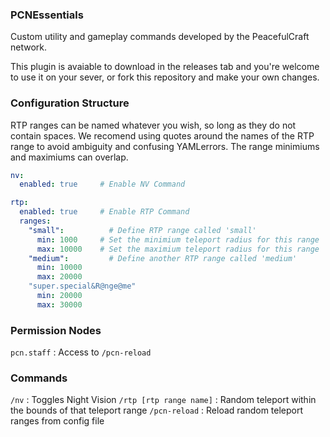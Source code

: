 ### PCNEssentials
Custom utility and gameplay commands developed by the PeacefulCraft network.

This plugin is avaiable to download in the releases tab and you're welcome to use it on your sever, or fork this repository and make your own changes.

### Configuration Structure
RTP ranges can be named whatever you wish, so long as they do not contain spaces. We recomend using quotes around the names of the RTP range to avoid ambiguity and confusing YAMLerrors. The range minimiums and maximiums can overlap.
```YAML
nv:
  enabled: true     # Enable NV Command

rtp:
  enabled: true     # Enable RTP Command
  ranges:
    "small":          # Define RTP range called 'small'
      min: 1000     # Set the minimium teleport radius for this range
      max: 10000    # Set the maximium teleport radius for this range
    "medium":         # Define another RTP range called 'medium'
      min: 10000
      max: 20000
    "super.special&R@nge@me"
      min: 20000
      max: 30000
```

### Permission Nodes
`pcn.staff` : Access to `/pcn-reload`

### Commands
`/nv` : Toggles Night Vision
`/rtp [rtp range name]` : Random teleport within the bounds of that teleport range
`/pcn-reload` : Reload random teleport ranges from config file
